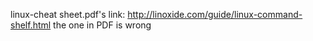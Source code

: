 linux-cheat sheet.pdf's link: http://linoxide.com/guide/linux-command-shelf.html
the one in PDF is wrong